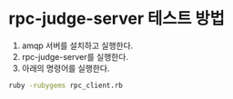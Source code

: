 # rpc-judge-server 테스트 방법
1. amqp 서버를 설치하고 실행한다.
2. rpc-judge-server를 실행한다.
3. 아래의 명령어를 실행한다.

```sh
ruby -rubygems rpc_client.rb
```
